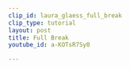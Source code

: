 ```yaml
---
clip_id: laura_glaess_full_break
clip_type: tutorial
layout: post
title: Full Break
youtube_id: a-KOTsR7Sy0

---
```


